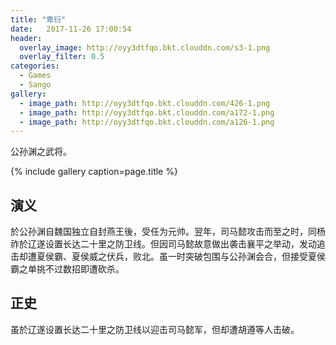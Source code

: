 ```yaml
---
title: "卑衍"
date:   2017-11-26 17:00:54
header:
  overlay_image: http://oyy3dtfqo.bkt.clouddn.com/s3-1.png
  overlay_filter: 0.5
categories:
  - Games
  - Sango
gallery:
  - image_path: http://oyy3dtfqo.bkt.clouddn.com/426-1.png
  - image_path: http://oyy3dtfqo.bkt.clouddn.com/a172-1.png
  - image_path: http://oyy3dtfqo.bkt.clouddn.com/a126-1.png
---
```


公孙渊之武将。

{% include gallery caption=page.title %}

## 演义

於公孙渊自魏国独立自封燕王後，受任为元帅。翌年，司马懿攻击而至之时，同杨祚於辽遂设置长达二十里之防卫线。但因司马懿故意做出袭击襄平之举动，发动追击却遭夏侯霸、夏侯威之伏兵，败北。虽一时突破包围与公孙渊会合，但接受夏侯霸之单挑不过数招即遭砍杀。

## 正史

虽於辽遂设置长达二十里之防卫线以迎击司马懿军，但却遭胡遵等人击破。